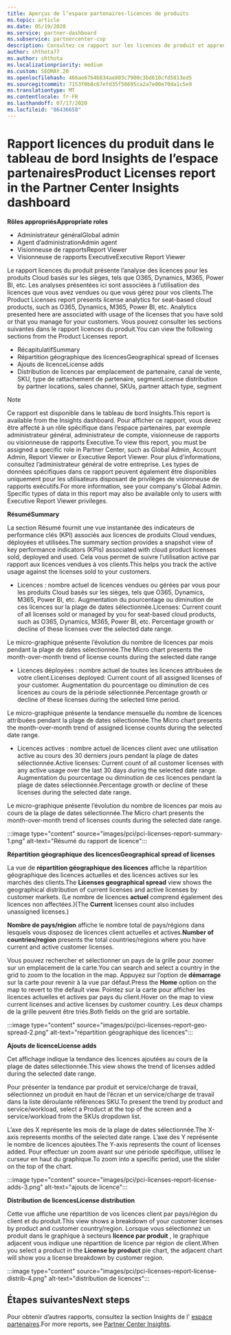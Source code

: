 ```yaml
---
title: Aperçus de l’espace partenaires-licences de produits
ms.topic: article
ms.date: 05/19/2020
ms.service: partner-dashboard
ms.subservice: partnercenter-csp
description: Consultez ce rapport sur les licences de produit et apprenez à améliorer avec les produits Cloud sous licence (ou basés sur les sièges) que vous vendez ou gérez pour vos clients.
author: shthota77
ms.author: shthota
ms.localizationpriority: medium
ms.custom: SEOMAY.20
ms.openlocfilehash: 466ae67b46834ae803c7900c3bd610cfd5813ed5
ms.sourcegitcommit: 7153f0b8c67efd35f58695ca2a7e00e70da1c5e9
ms.translationtype: MT
ms.contentlocale: fr-FR
ms.lasthandoff: 07/17/2020
ms.locfileid: "86436658"
---
```

# <a name="product-licenses-report-in-the-partner-center-insights-dashboard"></a><span data-ttu-id="bb3d7-103">Rapport licences du produit dans le tableau de bord Insights de l’espace partenaires</span><span class="sxs-lookup"><span data-stu-id="bb3d7-103">Product Licenses report in the Partner Center Insights dashboard</span></span>

<span data-ttu-id="bb3d7-104">**Rôles appropriés**</span><span class="sxs-lookup"><span data-stu-id="bb3d7-104">**Appropriate roles**</span></span>
- <span data-ttu-id="bb3d7-105">Administrateur général</span><span class="sxs-lookup"><span data-stu-id="bb3d7-105">Global admin</span></span>
- <span data-ttu-id="bb3d7-106">Agent d’administration</span><span class="sxs-lookup"><span data-stu-id="bb3d7-106">Admin agent</span></span>
- <span data-ttu-id="bb3d7-107">Visionneuse de rapports</span><span class="sxs-lookup"><span data-stu-id="bb3d7-107">Report Viewer</span></span>
- <span data-ttu-id="bb3d7-108">Visionneuse de rapports Executive</span><span class="sxs-lookup"><span data-stu-id="bb3d7-108">Executive Report Viewer</span></span>

<span data-ttu-id="bb3d7-109">Le rapport licences du produit présente l’analyse des licences pour les produits Cloud basés sur les sièges, tels que O365, Dynamics, M365, Power BI, etc. Les analyses présentées ici sont associées à l’utilisation des licences que vous avez vendues ou que vous gérez pour vos clients.</span><span class="sxs-lookup"><span data-stu-id="bb3d7-109">The Product Licenses report presents license analytics for seat-based cloud products, such as O365, Dynamics, M365, Power BI, etc. Analytics presented here are associated with usage of the licenses that you have sold or that you manage for your customers.</span></span> <span data-ttu-id="bb3d7-110">Vous pouvez consulter les sections suivantes dans le rapport licences du produit.</span><span class="sxs-lookup"><span data-stu-id="bb3d7-110">You can view the following sections from the Product Licenses report.</span></span>

- <span data-ttu-id="bb3d7-111">Récapitulatif</span><span class="sxs-lookup"><span data-stu-id="bb3d7-111">Summary</span></span>
- <span data-ttu-id="bb3d7-112">Répartition géographique des licences</span><span class="sxs-lookup"><span data-stu-id="bb3d7-112">Geographical spread of licenses</span></span>
- <span data-ttu-id="bb3d7-113">Ajouts de licence</span><span class="sxs-lookup"><span data-stu-id="bb3d7-113">License adds</span></span>
- <span data-ttu-id="bb3d7-114">Distribution de licences par emplacement de partenaire, canal de vente, SKU, type de rattachement de partenaire, segment</span><span class="sxs-lookup"><span data-stu-id="bb3d7-114">License distribution by partner locations, sales channel, SKUs, partner attach type, segment</span></span>

 > [!NOTE]
 > <span data-ttu-id="bb3d7-115">Ce rapport est disponible dans le tableau de bord Insights.</span><span class="sxs-lookup"><span data-stu-id="bb3d7-115">This report is available from the Insights dashboard.</span></span> <span data-ttu-id="bb3d7-116">Pour afficher ce rapport, vous devez être affecté à un rôle spécifique dans l’espace partenaires, par exemple administrateur général, administrateur de compte, visionneuse de rapports ou visionneuse de rapports Executive.</span><span class="sxs-lookup"><span data-stu-id="bb3d7-116">To view this report, you must be assigned a specific role in Partner Center, such as Global Admin, Account Admin, Report Viewer or Executive Report Viewer.</span></span> <span data-ttu-id="bb3d7-117">Pour plus d’informations, consultez l’administrateur général de votre entreprise. Les types de données spécifiques dans ce rapport peuvent également être disponibles uniquement pour les utilisateurs disposant de privilèges de visionneuse de rapports exécutifs.</span><span class="sxs-lookup"><span data-stu-id="bb3d7-117">For more information, see your company's Global Admin. Specific types of data in this report may also be available only to users with Executive Report Viewer privileges.</span></span>

<span data-ttu-id="bb3d7-118">**Résumé**</span><span class="sxs-lookup"><span data-stu-id="bb3d7-118">**Summary**</span></span>

<span data-ttu-id="bb3d7-119">La section Résumé fournit une vue instantanée des indicateurs de performance clés (KPI) associés aux licences de produits Cloud vendues, déployées et utilisées.</span><span class="sxs-lookup"><span data-stu-id="bb3d7-119">The summary section provides a snapshot view of key performance indicators (KPIs) associated with cloud product licenses sold, deployed and used.</span></span> <span data-ttu-id="bb3d7-120">Cela vous permet de suivre l’utilisation active par rapport aux licences vendues à vos clients.</span><span class="sxs-lookup"><span data-stu-id="bb3d7-120">This helps you track the active usage against the licenses sold to your customers.</span></span>

- <span data-ttu-id="bb3d7-121">Licences : nombre actuel de licences vendues ou gérées par vous pour les produits Cloud basés sur les sièges, tels que O365, Dynamics, M365, Power BI, etc. Augmentation du pourcentage ou diminution de ces licences sur la plage de dates sélectionnée.</span><span class="sxs-lookup"><span data-stu-id="bb3d7-121">Licenses: Current count of all licenses sold or managed by you for seat-based cloud products, such as O365, Dynamics, M365, Power BI, etc. Percentage growth or decline of these licenses over the selected date range.</span></span>

<span data-ttu-id="bb3d7-122">Le micro-graphique présente l’évolution du nombre de licences par mois pendant la plage de dates sélectionnée.</span><span class="sxs-lookup"><span data-stu-id="bb3d7-122">The Micro chart presents the month-over-month trend of license counts during the selected date range</span></span>

- <span data-ttu-id="bb3d7-123">Licences déployées : nombre actuel de toutes les licences attribuées de votre client.</span><span class="sxs-lookup"><span data-stu-id="bb3d7-123">Licenses deployed: Current count of all assigned licenses of your customer.</span></span>
<span data-ttu-id="bb3d7-124">Augmentation du pourcentage ou diminution de ces licences au cours de la période sélectionnée.</span><span class="sxs-lookup"><span data-stu-id="bb3d7-124">Percentage growth or decline of these licenses during the selected time period.</span></span>

<span data-ttu-id="bb3d7-125">Le micro-graphique présente la tendance mensuelle du nombre de licences attribuées pendant la plage de dates sélectionnée.</span><span class="sxs-lookup"><span data-stu-id="bb3d7-125">The Micro chart presents the month-over-month trend of assigned license counts during the selected date range.</span></span>

- <span data-ttu-id="bb3d7-126">Licences actives : nombre actuel de licences client avec une utilisation active au cours des 30 derniers jours pendant la plage de dates sélectionnée.</span><span class="sxs-lookup"><span data-stu-id="bb3d7-126">Active licenses: Current count of all customer licenses with any active usage over the last 30 days during the selected date range.</span></span>
<span data-ttu-id="bb3d7-127">Augmentation du pourcentage ou diminution de ces licences pendant la plage de dates sélectionnée.</span><span class="sxs-lookup"><span data-stu-id="bb3d7-127">Percentage growth or decline of these licenses during the selected date range.</span></span>

<span data-ttu-id="bb3d7-128">Le micro-graphique présente l’évolution du nombre de licences par mois au cours de la plage de dates sélectionnée.</span><span class="sxs-lookup"><span data-stu-id="bb3d7-128">The Micro chart presents the month-over-month trend of licenses counts during the selected date range.</span></span>

:::image type="content" source="images/pci/pci-licenses-report-summary-1.png" alt-text="Résumé du rapport de licence":::

<span data-ttu-id="bb3d7-130">**Répartition géographique des licences**</span><span class="sxs-lookup"><span data-stu-id="bb3d7-130">**Geographical spread of licenses**</span></span>

<span data-ttu-id="bb3d7-131">La vue de **répartition géographique des licences** affiche la répartition géographique des licences actuelles et des licences actives sur les marchés des clients.</span><span class="sxs-lookup"><span data-stu-id="bb3d7-131">The **Licenses geographical spread** view shows the geographical distribution of current licenses and active licenses by customer markets.</span></span> <span data-ttu-id="bb3d7-132">(Le nombre de licences **actuel** comprend également des licences non affectées.)</span><span class="sxs-lookup"><span data-stu-id="bb3d7-132">(The **Current** licenses count also includes unassigned licenses.)</span></span>

<span data-ttu-id="bb3d7-133">**Nombre de pays/région** affiche le nombre total de pays/régions dans lesquels vous disposez de licences client actuelles et actives.</span><span class="sxs-lookup"><span data-stu-id="bb3d7-133">**Number of countries/region** presents the total countries/regions where you have current and active customer licenses.</span></span>

<span data-ttu-id="bb3d7-134">Vous pouvez rechercher et sélectionner un pays de la grille pour zoomer sur un emplacement de la carte.</span><span class="sxs-lookup"><span data-stu-id="bb3d7-134">You can search and select a country in the grid to zoom to the location in the map.</span></span> <span data-ttu-id="bb3d7-135">Appuyez sur l’option de **démarrage** sur la carte pour revenir à la vue par défaut.</span><span class="sxs-lookup"><span data-stu-id="bb3d7-135">Press the **Home** option on the map to revert to the default view.</span></span> <span data-ttu-id="bb3d7-136">Pointez sur la carte pour afficher les licences actuelles et actives par pays du client.</span><span class="sxs-lookup"><span data-stu-id="bb3d7-136">Hover on the map to view current licenses and active licenses by customer country.</span></span> <span data-ttu-id="bb3d7-137">Les deux champs de la grille peuvent être triés.</span><span class="sxs-lookup"><span data-stu-id="bb3d7-137">Both fields on the grid are sortable.</span></span>

:::image type="content" source="images/pci/pci-licenses-report-geo-spread-2.png" alt-text="répartition géographique des licences":::

<span data-ttu-id="bb3d7-139">**Ajouts de licence**</span><span class="sxs-lookup"><span data-stu-id="bb3d7-139">**License adds**</span></span>

<span data-ttu-id="bb3d7-140">Cet affichage indique la tendance des licences ajoutées au cours de la plage de dates sélectionnée.</span><span class="sxs-lookup"><span data-stu-id="bb3d7-140">This view shows the trend of licenses added during the selected date range.</span></span> 

<span data-ttu-id="bb3d7-141">Pour présenter la tendance par produit et service/charge de travail, sélectionnez un produit en haut de l’écran et un service/charge de travail dans la liste déroulante références SKU.</span><span class="sxs-lookup"><span data-stu-id="bb3d7-141">To present the trend by product and service/workload, select a Product at the top of the screen and a service/workload from the SKUs dropdown list.</span></span>

<span data-ttu-id="bb3d7-142">L’axe des X représente les mois de la plage de dates sélectionnée.</span><span class="sxs-lookup"><span data-stu-id="bb3d7-142">The X-axis represents months of the selected date range.</span></span> <span data-ttu-id="bb3d7-143">L’axe des Y représente le nombre de licences ajoutées.</span><span class="sxs-lookup"><span data-stu-id="bb3d7-143">The Y-axis represents the count of licenses added.</span></span> <span data-ttu-id="bb3d7-144">Pour effectuer un zoom avant sur une période spécifique, utilisez le curseur en haut du graphique.</span><span class="sxs-lookup"><span data-stu-id="bb3d7-144">To zoom into a specific period, use the slider on the top of the chart.</span></span>

:::image type="content" source="images/pci/pci-licenses-report-license-adds-3.png" alt-text="ajouts de licence":::

<span data-ttu-id="bb3d7-146">**Distribution de licences**</span><span class="sxs-lookup"><span data-stu-id="bb3d7-146">**License distribution**</span></span>

<span data-ttu-id="bb3d7-147">Cette vue affiche une répartition de vos licences client par pays/région du client et du produit.</span><span class="sxs-lookup"><span data-stu-id="bb3d7-147">This view shows a breakdown of your customer licenses by product and customer country/region.</span></span> <span data-ttu-id="bb3d7-148">Lorsque vous sélectionnez un produit dans le graphique à secteurs **licence par produit** , le graphique adjacent vous indique une répartition de licence par région de client.</span><span class="sxs-lookup"><span data-stu-id="bb3d7-148">When you select a product in the **License by product** pie chart, the adjacent chart will show you a license breakdown by customer region.</span></span>

:::image type="content" source="images/pci/pci-licenses-report-license-distrib-4.png" alt-text="distribution de licences":::

## <a name="next-steps"></a><span data-ttu-id="bb3d7-150">Étapes suivantes</span><span class="sxs-lookup"><span data-stu-id="bb3d7-150">Next steps</span></span>

<span data-ttu-id="bb3d7-151">Pour obtenir d’autres rapports, consultez la section Insights de l' [espace partenaires](partner-center-insights.md).</span><span class="sxs-lookup"><span data-stu-id="bb3d7-151">For more reports, see [Partner Center Insights](partner-center-insights.md).</span></span>
